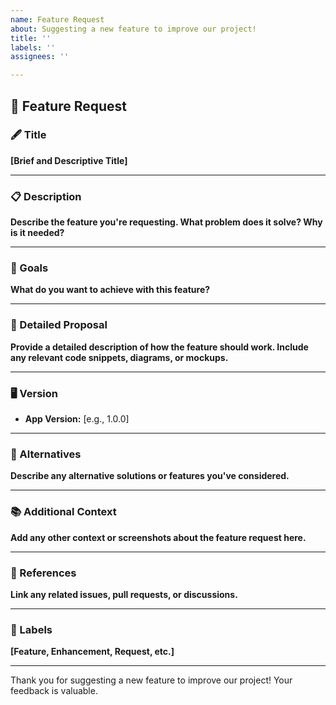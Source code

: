 ```yaml
---
name: Feature Request
about: Suggesting a new feature to improve our project!
title: ''
labels: ''
assignees: ''

---
```

## 🚀 Feature Request

### 🖋️ Title

**[Brief and Descriptive Title]**

---

### 📋 Description

**Describe the feature you're requesting. What problem does it solve? Why is it needed?**

---

### 🎯 Goals

**What do you want to achieve with this feature?**

---

### 📝 Detailed Proposal

**Provide a detailed description of how the feature should work. Include any relevant code snippets, diagrams, or mockups.**

---

### 🖥️ Version

- **App Version:** [e.g., 1.0.0]

---

### 🔄 Alternatives

**Describe any alternative solutions or features you've considered.**

---

### 📚 Additional Context

**Add any other context or screenshots about the feature request here.**

---

### 🔗 References

**Link any related issues, pull requests, or discussions.**

---

### 🧩 Labels

**[Feature, Enhancement, Request, etc.]**

---

Thank you for suggesting a new feature to improve our project! Your feedback is valuable.
